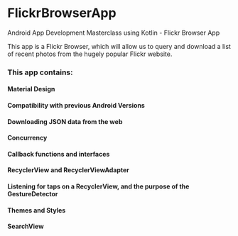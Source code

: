 # FlickrBrowserApp
Android App Development Masterclass using Kotlin - Flickr Browser App

This app is a Flickr Browser, which will allow us to query and download a list of recent photos from the hugely popular Flickr website.

### This app contains:
#### Material Design
#### Compatibility with previous Android Versions
#### Downloading JSON data from the web
#### Concurrency
#### Callback functions and interfaces
#### RecyclerView and RecyclerViewAdapter
#### Listening for taps on a RecyclerView, and the purpose of the GestureDetector
#### Themes and Styles
#### SearchView


